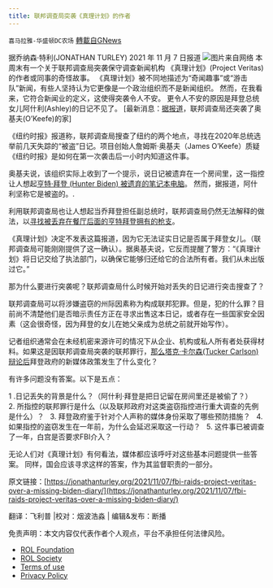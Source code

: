 ```yaml
---
title: 联邦调查局突袭《真理计划》的作者
---
```

`喜马拉雅-华盛顿DC农场` [轉載自GNews](https://gnews.org/zh-hans/1667698/)

据乔纳森·特利(JONATHAN TURLEY) 2021 年 11 月 7 日报道
![](https://assets.gnews.org/wp-content/uploads/2021/11/A_Girl_Writing_The_Pet_Goldfinch.jpg.jpg)图片来自网络
本周末有一个关于联邦调查局突袭保守调查新闻机构 《真理计划》(Project Veritas) 的作者或同事的奇怪故事。 《真理计划》被不同地描述为“奇闻趣事”或“游击队”新闻，有些人坚持认为它更像是一个政治组织而不是新闻组织。 然而，在我看来，它符合新闻业的定义，这使得突袭令人不安。 更令人不安的原因是拜登总统女儿阿什利(Ashley)的日记不见了。 [最新消息：[据报道](https://dnyuz.com/2021/11/06/f-b-i-searches-james-okeefes-home-in-ashley-biden-diary-theft-inquiry/)，联邦调查局还突袭了奥基夫(O’Keefe)的家]

《纽约时报》报道称，联邦调查局搜查了纽约的两个地点，寻找在2020年总统选举前几天失踪的“被盗”日记。项目创始人詹姆斯·奥基夫（James O’Keefe）质疑《纽约时报》是如何在第一次袭击后一小时内知道这件事。

奥基夫说，该组织实际上收到了一个提示，说日记被遗弃在一个房间里，这一指控让人想起[亨特·拜登 (Hunter Biden) 被遗弃的笔记本电脑](https://jonathanturley.org/2021/10/14/is-it-time-for-a-special-counsel-on-the-hunter-biden-scandal/)。 然而，据报道，阿什利坚称它是被盗的。.

利用联邦调查局也让人想起当乔拜登担任副总统时，联邦调查局仍然无法解释的做法，以[寻找被丢弃在餐厅后面的亨特拜登拥有的枪支](https://jonathanturley.org/2021/04/05/the-hunter-biden-show-why-bidens-most-beautiful-thing-may-be-media-collusion/)。

《真理计划》决定不发表这篇报道，因为它无法证实日记是否属于拜登女儿。（联邦调查局可能刚刚提供了这一确认）。据奥基夫说，它反而提醒了警方：“《真理计划》将日记交给了执法部门，以确保它能够归还给它的合法所有者。我们从未出版过它。”

那为什么要进行突袭呢？联邦调查局什么时候开始对丢失的日记进行突击搜查了？

联邦调查局可以将涉嫌盗窃的州际因素称为构成联邦犯罪。但是，犯的什么罪？目前尚不清楚他们是否暗示责任方正在寻求出售这本日记，或者存在一些国家安全因素（这会很奇怪，因为拜登的女儿在她父亲成为总统之前就开始写作）。

记者组织通常会在未经机密来源许可的情况下从企业、机构或私人所有者处获得材料。如果这是因联邦调查局突袭的联邦罪行，[那么塔克·卡尔森(Tucker Carlson) 辩论后](https://jonathanturley.org/2021/07/25/report-biden-administration-officials-unmasked-tucker-carlson/)拜登政府的新媒体政策发生了什么变化？

有许多问题没有答案。以下是五点：

1 .日记丢失的背景是什么？（阿什利·拜登是把日记留在房间里还是被偷了？）
  2. 所指控的联邦罪行是什么（以及联邦政府对这类盗窃指控进行重大调查的先例是什么）？
  3. 拜登政府鉴于针对个人声称的媒体身份采取了哪些预防措施？
  4. 如果指控的盗窃发生在一年前，为什么会延迟采取这一行动？
  5. 这件事已被调查了一年，白宫是否要求FBI介入？

无论人们对《真理计划》有何看法，媒体都应该呼吁对这些基本问题提供一些答案。 同样，国会应该寻求这样的答案，作为其监督职责的一部分。

原文链接：[https://jonathanturley.org/2021/11/07/fbi-raids-project-veritas-over-a-missing-biden-diary/](https://jonathanturley.org/2021/11/07/fbi-raids-project-veritas-over-a-missing-biden-diary/)

翻译：飞利普 |校对：烟波浩淼 | 编辑&发布：断播

 

免责声明：本文内容仅代表作者个人观点，平台不承担任何法律风险。

- [ROL Foundation](https://rolfoundation.org/)
- [ROL Society](https://rolsociety.org/)
- [Terms of use](https://gnews.org/terms-of-use-3/)
- [Privacy Policy](https://gnews.org/privacy-policy/)
